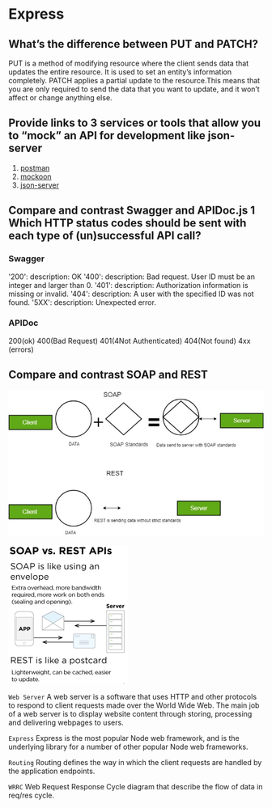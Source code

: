 # Express

## What’s the difference between PUT and PATCH?

PUT is a method of modifying resource where the client sends data that updates the entire resource. It is used to set an entity’s information completely.
PATCH applies a partial update to the resource.This means that you are only required to send the data that you want to update, and it won’t affect or change anything else.

## Provide links to 3 services or tools that allow you to “mock” an API for development like json-server

1. [postman](https://www.postman.com/features/mock-api/)
2. [mockoon](https://mockoon.com/)
3. [json-server](https://www.npmjs.com/package/json-server)

## Compare and contrast Swagger and APIDoc.js 1 Which HTTP status codes should be sent with each type of (un)successful API call?

### Swagger

'200':
description: OK
'400':
description: Bad request. User ID must be an integer and larger than 0.
'401':
 description: Authorization information is missing or invalid.
'404':
description: A user with the specified ID was not found.
'5XX':
description: Unexpected error.

### APIDoc

200(ok)
400(Bad Request)
401(4Not Authenticated)
404(Not found)
4xx (errors)

## Compare and contrast SOAP and REST

![async /await example](img-class-02/diag1.jpg)

![async /await example](img-class-02/rest-vs-soap.png)

`Web Server`
A web server is a software that uses HTTP and other protocols to respond to client requests made over the World Wide Web. The main job of a web server is to display website content through storing, processing and delivering webpages to users.

`Express`
Express is the most popular Node web framework, and is the underlying library for a number of other popular Node web frameworks.

`Routing`
Routing defines the way in which the client requests are handled by the application endpoints.

`WRRC`
Web Request Response Cycle diagram that describe the flow of data in req/res cycle.
